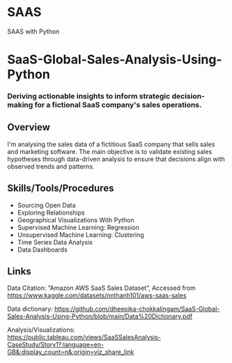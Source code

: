 # SAAS
SAAS with Python

# SaaS-Global-Sales-Analysis-Using-Python
### Deriving actionable insights to inform strategic decision-making for a fictional SaaS company's sales operations.

## Overview
I'm analysing the sales data of a fictitious SaaS company that sells sales and marketing software. The main objective is to validate existing sales hypotheses through data-driven analysis to ensure that decisions align with observed trends and patterns. 

## Skills/Tools/Procedures
- Sourcing Open Data
- Exploring Relationships
- Geographical Visualizations With Python
- Supervised Machine Learning: Regression
- Unsupervised Machine Learning: Clustering
- Time Series Data Analysis
- Data Dashboards

## Links
Data Citation: “Amazon AWS SaaS Sales Dataset”, Accessed from https://www.kaggle.com/datasets/nnthanh101/aws-saas-sales

Data dictionary: https://github.com/dheepika-chokkalingam/SaaS-Global-Sales-Analysis-Using-Python/blob/main/Data%20Dictionary.pdf

Analysis/Visualizations: https://public.tableau.com/views/SaaSSalesAnalysis-CaseStudy/Story1?:language=en-GB&:display_count=n&:origin=viz_share_link
